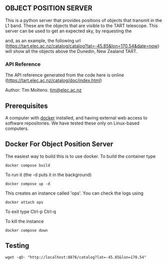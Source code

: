 ## OBJECT POSITION SERVER

This is a python server that provides positions of objects that transmit in the L1 band. These are the objects that are visible to the TART telescope. This server can be used to get an expected sky, by requesting the

and, as an example, the following url (https://tart.elec.ac.nz/catalog/catalog?lat=-45.85&lon=170.54&date=now) will show all the objects above the Dunedin, New Zealand TART.

### API Reference

The API reference generated from the code here is online (https://tart.elec.ac.nz/catalog/doc/index.html)

Author: Tim Molteno. tim@elec.ac.nz

## Prerequisites

A computer with [docker](https://docker.io) installed, and having external web access to software repositories. We have tested these only on Linux-based computers.

## Docker For Object Position Server

The easiest way to build this is to use docker. To build the container type

    docker compose build

To run it (the -d puts it in the background)

    docker compose up -d

This creates an instance called 'ops'. You can check the logs using 

    docker attach ops

To exit type Ctrl-p Ctrl-q

    
To kill the instance

    docker compose down

    
## Testing

    wget -qO- "http://localhost:8876/catalog?lat=-45.85&lon=170.54"
